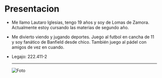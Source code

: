 # Presentacion
- Me llamo Lautaro Iglesias, tengo 19 años y soy de Lomas de Zamora. Actualmente estoy cursando las materias de segundo año. 
- Me divierto viendo y jugando deportes. Juego al futbol en cancha de 11 y soy fanático de Banfield desde chico. También juego al pádel con amigos de vez en cuando.
- Legajo: 222.411-2
  
  ---
  ![Foto](https://github.com/user-attachments/assets/6c2dad80-948d-4783-b7ba-2b1e0bae6aaf)
